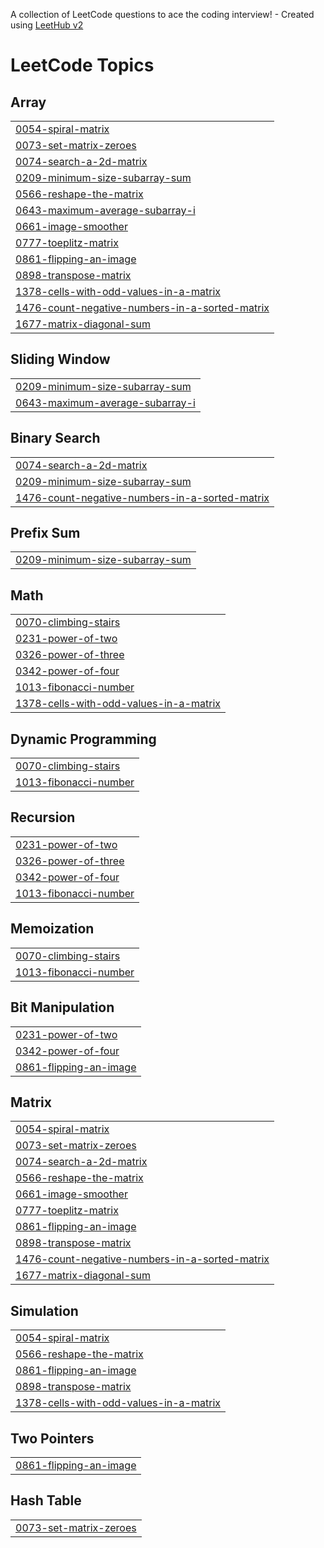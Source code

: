 A collection of LeetCode questions to ace the coding interview! - Created using [LeetHub v2](https://github.com/arunbhardwaj/LeetHub-2.0)
<!---LeetCode Topics Start-->
# LeetCode Topics
## Array
|  |
| ------- |
| [0054-spiral-matrix](https://github.com/UDAY475722/leetcode/tree/master/0054-spiral-matrix) |
| [0073-set-matrix-zeroes](https://github.com/UDAY475722/leetcode/tree/master/0073-set-matrix-zeroes) |
| [0074-search-a-2d-matrix](https://github.com/UDAY475722/leetcode/tree/master/0074-search-a-2d-matrix) |
| [0209-minimum-size-subarray-sum](https://github.com/UDAY475722/leetcode/tree/master/0209-minimum-size-subarray-sum) |
| [0566-reshape-the-matrix](https://github.com/UDAY475722/leetcode/tree/master/0566-reshape-the-matrix) |
| [0643-maximum-average-subarray-i](https://github.com/UDAY475722/leetcode/tree/master/0643-maximum-average-subarray-i) |
| [0661-image-smoother](https://github.com/UDAY475722/leetcode/tree/master/0661-image-smoother) |
| [0777-toeplitz-matrix](https://github.com/UDAY475722/leetcode/tree/master/0777-toeplitz-matrix) |
| [0861-flipping-an-image](https://github.com/UDAY475722/leetcode/tree/master/0861-flipping-an-image) |
| [0898-transpose-matrix](https://github.com/UDAY475722/leetcode/tree/master/0898-transpose-matrix) |
| [1378-cells-with-odd-values-in-a-matrix](https://github.com/UDAY475722/leetcode/tree/master/1378-cells-with-odd-values-in-a-matrix) |
| [1476-count-negative-numbers-in-a-sorted-matrix](https://github.com/UDAY475722/leetcode/tree/master/1476-count-negative-numbers-in-a-sorted-matrix) |
| [1677-matrix-diagonal-sum](https://github.com/UDAY475722/leetcode/tree/master/1677-matrix-diagonal-sum) |
## Sliding Window
|  |
| ------- |
| [0209-minimum-size-subarray-sum](https://github.com/UDAY475722/leetcode/tree/master/0209-minimum-size-subarray-sum) |
| [0643-maximum-average-subarray-i](https://github.com/UDAY475722/leetcode/tree/master/0643-maximum-average-subarray-i) |
## Binary Search
|  |
| ------- |
| [0074-search-a-2d-matrix](https://github.com/UDAY475722/leetcode/tree/master/0074-search-a-2d-matrix) |
| [0209-minimum-size-subarray-sum](https://github.com/UDAY475722/leetcode/tree/master/0209-minimum-size-subarray-sum) |
| [1476-count-negative-numbers-in-a-sorted-matrix](https://github.com/UDAY475722/leetcode/tree/master/1476-count-negative-numbers-in-a-sorted-matrix) |
## Prefix Sum
|  |
| ------- |
| [0209-minimum-size-subarray-sum](https://github.com/UDAY475722/leetcode/tree/master/0209-minimum-size-subarray-sum) |
## Math
|  |
| ------- |
| [0070-climbing-stairs](https://github.com/UDAY475722/leetcode/tree/master/0070-climbing-stairs) |
| [0231-power-of-two](https://github.com/UDAY475722/leetcode/tree/master/0231-power-of-two) |
| [0326-power-of-three](https://github.com/UDAY475722/leetcode/tree/master/0326-power-of-three) |
| [0342-power-of-four](https://github.com/UDAY475722/leetcode/tree/master/0342-power-of-four) |
| [1013-fibonacci-number](https://github.com/UDAY475722/leetcode/tree/master/1013-fibonacci-number) |
| [1378-cells-with-odd-values-in-a-matrix](https://github.com/UDAY475722/leetcode/tree/master/1378-cells-with-odd-values-in-a-matrix) |
## Dynamic Programming
|  |
| ------- |
| [0070-climbing-stairs](https://github.com/UDAY475722/leetcode/tree/master/0070-climbing-stairs) |
| [1013-fibonacci-number](https://github.com/UDAY475722/leetcode/tree/master/1013-fibonacci-number) |
## Recursion
|  |
| ------- |
| [0231-power-of-two](https://github.com/UDAY475722/leetcode/tree/master/0231-power-of-two) |
| [0326-power-of-three](https://github.com/UDAY475722/leetcode/tree/master/0326-power-of-three) |
| [0342-power-of-four](https://github.com/UDAY475722/leetcode/tree/master/0342-power-of-four) |
| [1013-fibonacci-number](https://github.com/UDAY475722/leetcode/tree/master/1013-fibonacci-number) |
## Memoization
|  |
| ------- |
| [0070-climbing-stairs](https://github.com/UDAY475722/leetcode/tree/master/0070-climbing-stairs) |
| [1013-fibonacci-number](https://github.com/UDAY475722/leetcode/tree/master/1013-fibonacci-number) |
## Bit Manipulation
|  |
| ------- |
| [0231-power-of-two](https://github.com/UDAY475722/leetcode/tree/master/0231-power-of-two) |
| [0342-power-of-four](https://github.com/UDAY475722/leetcode/tree/master/0342-power-of-four) |
| [0861-flipping-an-image](https://github.com/UDAY475722/leetcode/tree/master/0861-flipping-an-image) |
## Matrix
|  |
| ------- |
| [0054-spiral-matrix](https://github.com/UDAY475722/leetcode/tree/master/0054-spiral-matrix) |
| [0073-set-matrix-zeroes](https://github.com/UDAY475722/leetcode/tree/master/0073-set-matrix-zeroes) |
| [0074-search-a-2d-matrix](https://github.com/UDAY475722/leetcode/tree/master/0074-search-a-2d-matrix) |
| [0566-reshape-the-matrix](https://github.com/UDAY475722/leetcode/tree/master/0566-reshape-the-matrix) |
| [0661-image-smoother](https://github.com/UDAY475722/leetcode/tree/master/0661-image-smoother) |
| [0777-toeplitz-matrix](https://github.com/UDAY475722/leetcode/tree/master/0777-toeplitz-matrix) |
| [0861-flipping-an-image](https://github.com/UDAY475722/leetcode/tree/master/0861-flipping-an-image) |
| [0898-transpose-matrix](https://github.com/UDAY475722/leetcode/tree/master/0898-transpose-matrix) |
| [1476-count-negative-numbers-in-a-sorted-matrix](https://github.com/UDAY475722/leetcode/tree/master/1476-count-negative-numbers-in-a-sorted-matrix) |
| [1677-matrix-diagonal-sum](https://github.com/UDAY475722/leetcode/tree/master/1677-matrix-diagonal-sum) |
## Simulation
|  |
| ------- |
| [0054-spiral-matrix](https://github.com/UDAY475722/leetcode/tree/master/0054-spiral-matrix) |
| [0566-reshape-the-matrix](https://github.com/UDAY475722/leetcode/tree/master/0566-reshape-the-matrix) |
| [0861-flipping-an-image](https://github.com/UDAY475722/leetcode/tree/master/0861-flipping-an-image) |
| [0898-transpose-matrix](https://github.com/UDAY475722/leetcode/tree/master/0898-transpose-matrix) |
| [1378-cells-with-odd-values-in-a-matrix](https://github.com/UDAY475722/leetcode/tree/master/1378-cells-with-odd-values-in-a-matrix) |
## Two Pointers
|  |
| ------- |
| [0861-flipping-an-image](https://github.com/UDAY475722/leetcode/tree/master/0861-flipping-an-image) |
## Hash Table
|  |
| ------- |
| [0073-set-matrix-zeroes](https://github.com/UDAY475722/leetcode/tree/master/0073-set-matrix-zeroes) |
<!---LeetCode Topics End-->